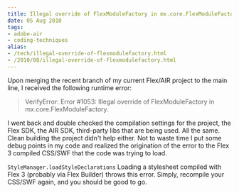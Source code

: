 ```yaml
---
title: Illegal override of FlexModuleFactory in mx.core.FlexModuleFactory.
date: 05 Aug 2010
tags: 
- adobe-air
- coding-techniques
alias:
- /tech/illegal-override-of-flexmodulefactory.html
- /2010/08/illegal-override-of-flexmodulefactory.html
---
```


Upon merging the recent branch of my current Flex/AIR project to the main line, I received 
the following runtime error:

> VerifyError: Error #1053: Illegal override of FlexModuleFactory in mx.core.FlexModuleFactory.

<!-- break here -->

I went back and double checked the compilation settings for the project, the Flex SDK, the AIR 
SDK, third-party libs that are being used. All the same. Clean building the project didn't help 
either. Not to waste time I put some debug points in my code and realized the origination of the 
error to the Flex 3 compiled CSS/SWF that the code was trying to load.

`StyleManager.loadStyleDeclarations` Loading a stylesheet compiled with Flex 3 (probably via Flex 
Builder) throws this error. Simply, recompile your CSS/SWF again, and you should be good to go.